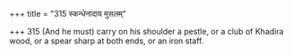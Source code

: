 +++
title = "315 स्कन्धेनादाय मुसलम्"

+++
315	(And he must) carry on his shoulder a pestle, or a club of Khadira wood, or a spear sharp at both ends, or an iron staff.